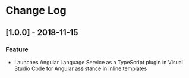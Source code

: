 # Change Log

## [1.0.0] - 2018-11-15

### Feature

- Launches Angular Language Service as a TypeScript plugin in Visual Studio Code for Angular assistance in inline templates